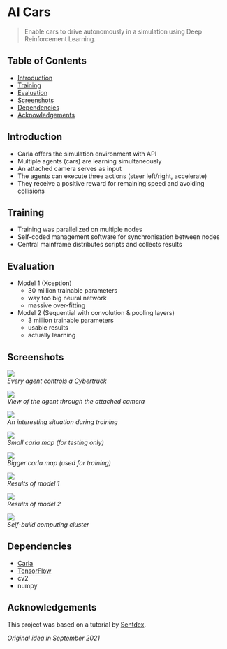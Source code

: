 # AI Cars

> Enable cars to drive autonomously in a simulation using Deep Reinforcement Learning.

## Table of Contents

* [Introduction](#introduction)
* [Training](#training)
* [Evaluation](#evaluation)
* [Screenshots](#screenshots)
* [Dependencies](#dependencies)
* [Acknowledgements](#acknowledgements)

## Introduction

- Carla offers the simulation environment with API
- Multiple agents (cars) are learning simultaneously
- An attached camera serves as input
- The agents can execute three actions (steer left/right, accelerate)
- They receive a positive reward for remaining speed and avoiding collisions

## Training

- Training was parallelized on multiple nodes
- Self-coded management software for synchronisation between nodes
- Central mainframe distributes scripts and collects results

## Evaluation

- Model 1 (Xception)
    - 30 million trainable parameters
    - way too big neural network
    - massive over-fitting
- Model 2 (Sequential with convolution & pooling layers)
    - 3 million trainable parameters
    - usable results
    - actually learning

## Screenshots

![](./screenshots/cybertruck.jpg)
<br/>
*Every agent controls a Cybertruck*

![](./screenshots/cam.jpg)
<br/>
*View of the agent through the attached camera*

![](./screenshots/fail.jpg)
<br/>
*An interesting situation during training*

![](./screenshots/map_2.jpg)
<br/>
*Small carla map (for testing only)*

![](./screenshots/map_1.jpg)
<br/>
*Bigger carla map (used for training)*

![](./screenshots/model_1.png)
<br/>
*Results of model 1*

![](./screenshots/model_2.png)
<br/>
*Results of model 2*

![](./screenshots/cluster.jpg)
<br/>
*Self-build computing cluster*

## Dependencies

- [Carla](https://carla.org)
- [TensorFlow](https://www.tensorflow.org)
- cv2
- numpy

## Acknowledgements

This project was based on a tutorial
by [Sentdex](https://pythonprogramming.net/introduction-self-driving-autonomous-cars-carla-python/).

*Original idea in September 2021*

